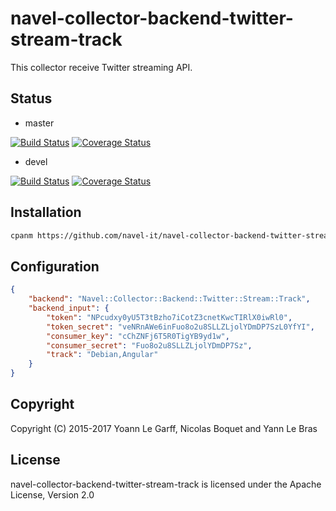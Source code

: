 navel-collector-backend-twitter-stream-track
============================================

This collector receive Twitter streaming API.

Status
------

- master

[![Build Status](https://travis-ci.org/Navel-IT/navel-collector-backend-twitter-stream-track.svg?branch=master)](https://travis-ci.org/Navel-IT/navel-collector-backend-twitter-stream-track?branch=master)
[![Coverage Status](https://coveralls.io/repos/github/Navel-IT/navel-collector-backend-twitter-stream-track/badge.svg?branch=master)](https://coveralls.io/github/Navel-IT/navel-collector-backend-twitter-stream-track?branch=master)

- devel

[![Build Status](https://travis-ci.org/Navel-IT/navel-collector-backend-twitter-stream-track.svg?branch=devel)](https://travis-ci.org/Navel-IT/navel-collector-backend-twitter-stream-track?branch=devel)
[![Coverage Status](https://coveralls.io/repos/github/Navel-IT/navel-collector-backend-twitter-stream-track/badge.svg?branch=devel)](https://coveralls.io/github/Navel-IT/navel-collector-backend-twitter-stream-track?branch=devel)

Installation
------------

```bash
cpanm https://github.com/navel-it/navel-collector-backend-twitter-stream-track.git
```

Configuration
-------------

```json
{
    "backend": "Navel::Collector::Backend::Twitter::Stream::Track",
    "backend_input": {
        "token": "NPcudxy0yU5T3tBzho7iCotZ3cnetKwcTIRlX0iwRl0",
        "token_secret": "veNRnAWe6inFuo8o2u8SLLZLjolYDmDP7SzL0YfYI",
        "consumer_key": "cChZNFj6T5R0TigYB9yd1w",
        "consumer_secret": "Fuo8o2u8SLLZLjolYDmDP7Sz",
        "track": "Debian,Angular"
    }
}
```

Copyright
---------

Copyright (C) 2015-2017 Yoann Le Garff, Nicolas Boquet and Yann Le Bras

License
-------

navel-collector-backend-twitter-stream-track is licensed under the Apache License, Version 2.0
